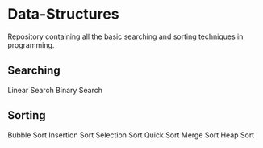 # Data-Structures

Repository containing all the basic searching and sorting techniques in programming.

Searching
-----------------
Linear Search
Binary Search

Sorting
-----------------
Bubble Sort
Insertion Sort
Selection Sort
Quick Sort
Merge Sort
Heap Sort
